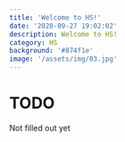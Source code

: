 ```yaml
---
title: 'Welcome to HS!'
date: '2020-09-27 19:02:02'
description: Welcome to HS!
category: HS
background: '#874f1e'
image: '/assets/img/03.jpg'
---
```


# TODO

Not filled out yet

